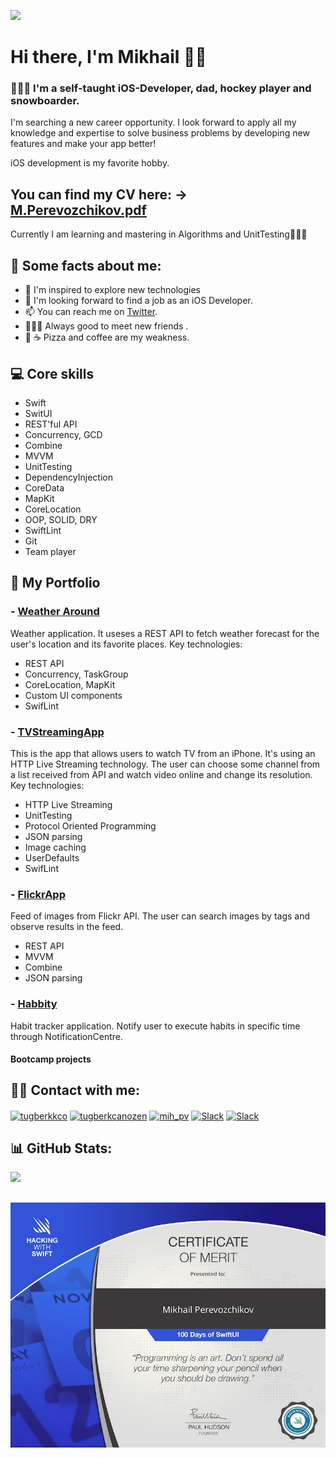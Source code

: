 [![](https://visitcount.itsvg.in/api?id=MickhailP&icon=1&color=0)](https://visitcount.itsvg.in)
# Hi there, I'm Mikhail 👋🏼

### 👨🏼‍💻  I'm a self-taught iOS-Developer, dad, hockey player and snowboarder.
I'm searching a new career opportunity. 
I look forward to apply all my knowledge and expertise to solve business problems by developing new features and make your app better!

iOS development is my favorite hobby.

## You can find my CV here: -> [M.Perevozchikov.pdf](https://github.com/MickhailP/MickhailP/files/10312977/M.Perevozchikov.pdf)


Currently I am learning and mastering in Algorithms and UnitTesting👨🏼‍💻

<p> </p>

## 🧵 Some facts about me:

- 🧠 I'm inspired to explore new technologies
- 💼 I'm looking forward to find a job as an iOS Developer. 
- 📫 You can reach me on [Twitter](https://twitter.com/Mickhail_PV).
- 🙋🏼‍♂️ Always good to meet new friends . 
- 🍕 ☕️ Pizza and coffee are my weakness.
<p> </p>


## 💻 Core skills
- Swift
- SwitUI
- REST'ful API
- Concurrency, GCD
- Combine
- MVVM
- UnitTesting
- DependencyInjection
- CoreData
- MapKit
- CoreLocation
- OOP, SOLID, DRY
- SwiftLint
- Git
- Team player
<p> </p>

## 💼 My Portfolio
 ### - [Weather Around](https://github.com/MickhailP/WeatherAround)
 Weather application. It useses a REST API to fetch weather forecast for the user's location and its favorite places.
 Key technologies:
 - REST API
 - Concurrency, TaskGroup
 - CoreLocation, MapKit
 - Custom UI components
 - SwifLint
 
 ### - [TVStreamingApp](https://github.com/MickhailP/LimeTVStreaming)
 This is the app that allows users to watch TV from an iPhone. It's using an HTTP Live Streaming technology. The user can choose some channel from a list received from API and watch video online and change its resolution.
 Key technologies:
 - HTTP Live Streaming
 - UnitTesting
 - Protocol Oriented Programming
 - JSON parsing
 - Image caching
 - UserDefaults
 - SwifLint
 
 ### - [FlickrApp](https://github.com/MickhailP/FlickrApp)
 Feed of images from Flickr API. The user can search images by tags and observe results in the feed.
  - REST API
  - MVVM
  - Combine
  - JSON parsing
  
 ### - [Habbity](https://github.com/MickhailP/Habbity)
 Habit tracker application. Notify user to execute habits in specific time through NotificationCentre.
 
#### Bootcamp projects
 

## 🤙🏼 Contact with me:

<p align="left">
<a href="https://twitter.com/Mickhail_PV" target="blank"><img align="center" src="https://raw.githubusercontent.com/rahuldkjain/github-profile-readme-generator/master/src/images/icons/Social/twitter.svg" alt="tugberkkco" height="30" width="40" /></a>
<a href="https://linkedin.com/in/mikhail-perevozchikov-24382a20a/" target="blank"><img align="center" src="https://raw.githubusercontent.com/rahuldkjain/github-profile-readme-generator/master/src/images/icons/Social/linked-in-alt.svg" alt="tugberkcanozen" height="30" width="40" /></a>
 <a href="https://instagram.com/mih_pv" target="blank"><img align="center" src="https://raw.githubusercontent.com/rahuldkjain/github-profile-readme-generator/master/src/images/icons/Social/instagram.svg" alt="mih_pv" height="30" width="40" /></a>
  <a href="https://acmeorg.enterprise.slack.com/user/U03NKMJSQH3" target="blank"><img align="center" src="https://upload.wikimedia.org/wikipedia/commons/d/d5/Slack_icon_2019.svg" alt="Slack" height="35" width="35" /></a>
<a href="https://t.me/mikh_pv" target="blank"><img align="center" src="https://upload.wikimedia.org/wikipedia/commons/8/82/Telegram_logo.svg" alt="Slack" height="35" width="35" /></a>
</p>
<p> </p>


## 📊 GitHub Stats:
![](https://github-readme-streak-stats.herokuapp.com/?user=MickhailP&theme=dark&hide_border=false)<br/>

![Certficate](https://github.com/MickhailP/MickhailP/blob/main/certificate1.jpg?raw=true)
---




